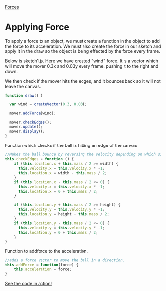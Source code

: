 [Forces](../)


# Applying Force

To apply a force to an object, we must create a function in the object to add the force to its acceleration. We must also create the force in our sketch and apply it in the draw so the object is being effected by the force every frame.

Below is sketch1.js. Here we have created "wind" force. It is a vector which will move the mover 0.3x and 0.03y every frame. pushing it to the right and down.

We then check if the mover hits the edges, and it bounces back so it will not leave the canvas.

```js
function draw() {

  var wind = createVector(0.3, 0.03);

  mover.addForce(wind);

  mover.checkEdges();
  mover.update();
  mover.display();
}
```

Function which checks if the ball is hitting an edge of the canvas
```js
//Makes the ball bounce by reversing the velocity depending on which side it hits.
this.checkEdges = function () {
    if (this.location.x + this.mass / 2 >= width) {
      this.velocity.x = this.velocity.x * -1;
      this.location.x = width - this.mass / 2;
    }
    if (this.location.x - this.mass / 2 <= 0) {
      this.velocity.x = this.velocity.x * -1;
      this.location.x = 0 + this.mass / 2;
    }

    if (this.location.y + this.mass / 2 >= height) {
      this.velocity.y = this.velocity.y * -1;
      this.location.y = height - this.mass / 2;
    }
    if (this.location.y - this.mass / 2 <= 0) {
      this.velocity.y = this.velocity.y * -1;
      this.location.y = 0 + this.mass / 2;
    }
}
```

Function to addforce to the acceleration.
```js
//adds a force vector to move the ball in a direction.
this.addForce = function(force) {
    this.acceleration = force;
}
```

[See the code in action!](sketch.html)
